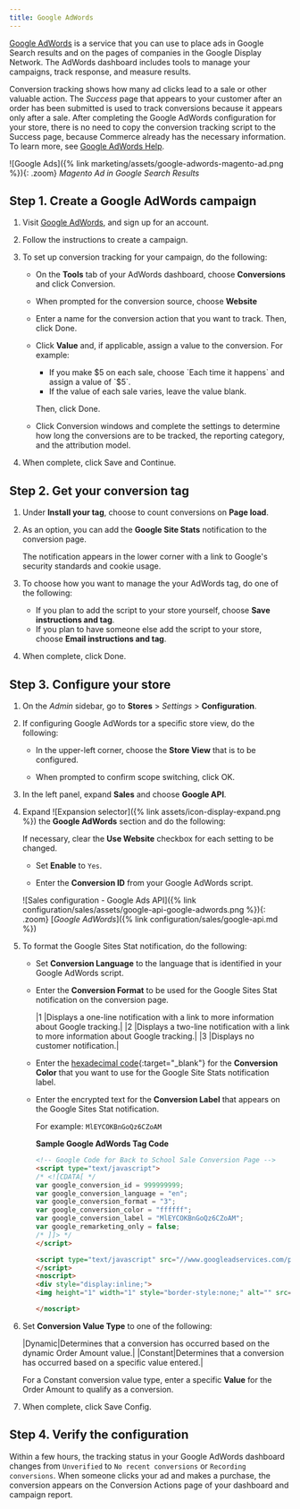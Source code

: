 ```yaml
---
title: Google AdWords
---
```


[Google AdWords][1] is a service that you can use to place ads in Google Search results and on the pages of companies in the Google Display Network. The AdWords dashboard includes tools to manage your campaigns, track response, and measure results.

Conversion tracking shows how many ad clicks lead to a sale or other valuable action. The _Success_ page that appears to your customer after an order has been submitted is used to track conversions because it appears only after a sale. After completing the Google AdWords configuration for your store, there is no need to copy the conversion tracking script to the Success page, because Commerce already has the necessary information. To learn more, see [Google AdWords Help][2].

![Google Ads]({% link marketing/assets/google-adwords-magento-ad.png %}){: .zoom}
_Magento Ad in Google Search Results_

## Step 1. Create a Google AdWords campaign

1. Visit [Google AdWords][3], and sign up for an account.

1. Follow the instructions to create a campaign.

1. To set up conversion tracking for your campaign, do the following:

   - On the **Tools** tab of your AdWords dashboard, choose **Conversions** and click <span class="btn">Conversion</span>.

   - When prompted for the conversion source, choose **Website**

   - Enter a name for the conversion action that you want to track. Then, click <span class="btn">Done</span>.

   - Click **Value** and, if applicable, assign a value to the conversion. For example:

      - If you make $5 on each sale, choose `Each time it happens` and assign a value of `$5`.
      - If the value of each sale varies, leave the value blank.

      Then, click <span class="btn">Done</span>.

   - Click <span class="btn">Conversion windows</span> and complete the settings to determine how long the conversions are to be tracked, the reporting category, and the attribution model.

1. When complete, click <span class="btn">Save and Continue</span>.

## Step 2. Get your conversion tag

1. Under **Install your tag**, choose to count conversions on **Page load**.

1. As an option, you can add the **Google Site Stats** notification to the conversion page.

    The notification appears in the lower corner with a link to Google's security standards and cookie usage.

1. To choose how you want to manage the your AdWords tag, do one of the following:

   - If you plan to add the script to your store yourself, choose **Save instructions and tag**.
   - If you plan to have someone else add the script to your store, choose **Email instructions and tag**.

1. When complete, click <span class="btn">Done</span>.

## Step 3. Configure your store

1. On the _Admin_ sidebar, go to **Stores** > _Settings_ > **Configuration**.

1. If configuring Google AdWords tor a specific store view, do the following:

   - In the upper-left corner, choose the **Store View** that is to be configured.

   - When prompted to confirm scope switching, click <span class="btn">OK</span>.

1. In the left panel, expand **Sales** and choose **Google API**.

1. Expand ![Expansion selector]({% link assets/icon-display-expand.png %}) the **Google AdWords** section and do the following:

    If necessary, clear the **Use Website** checkbox for each setting to be changed.

   - Set **Enable** to `Yes`.

   - Enter the **Conversion ID** from your Google AdWords script.

    ![Sales configuration - Google Ads API]({% link configuration/sales/assets/google-api-google-adwords.png %}){: .zoom}
    [_Google AdWords_]({% link configuration/sales/google-api.md %})

1. To format the Google Sites Stat notification, do the following:

   - Set **Conversion Language** to the language that is identified in your Google AdWords script.

   - Enter the **Conversion Format** to be used for the Google Sites Stat notification on the conversion page.

        |1 |Displays a one-line notification with a link to more information about Google tracking.|
        |2 |Displays a two-line notification with a link to more information about Google tracking.|
        |3 |Displays no customer notification.|

   - Enter the [hexadecimal code][4]{:target="_blank"} for the **Conversion Color** that you want to use for the Google Site Stats notification label.

   - Enter the encrypted text for the **Conversion Label** that appears on the Google Sites Stat notification.

        For example: `MlEYCOKBnGoQz6CZoAM`

        **Sample Google AdWords Tag Code**

        ```html
        <!-- Google Code for Back to School Sale Conversion Page -->
        <script type="text/javascript">
        /* <![CDATA[ */
        var google_conversion_id = 999999999;
        var google_conversion_language = "en";
        var google_conversion_format = "3";
        var google_conversion_color = "ffffff";
        var google_conversion_label = "MlEYCOKBnGoQz6CZoAM";
        var google_remarketing_only = false;
        /* ]]> */
        </script>

        <script type="text/javascript" src="//www.googleadservices.com/pagead/conversion.js">
        </script>
        <noscript>
        <div style="display:inline;">
        <img height="1" width="1" style="border-style:none;" alt="" src="//www.googleadservices.com/pagead/conversion/872829007/?label=MlEYCOKBnGoQz6CZoAM&amp;guid=ON&amp;script=0"/>

        </noscript>
        ```

1. Set **Conversion Value Type** to one of the following:

   |Dynamic|Determines that a conversion has occurred based on the dynamic Order Amount value.|
   |Constant|Determines that a conversion has occurred based on a specific value entered.|

    For a Constant conversion value type, enter a specific **Value** for the Order Amount to qualify as a conversion.

1. When complete, click <span class="btn">Save Config</span>.

## Step 4. Verify the configuration

Within a few hours, the tracking status in your Google AdWords dashboard changes from `Unverified` to `No recent conversions` or `Recording conversions`. When someone clicks your ad and makes a purchase, the conversion appears on the Conversion Actions page of your dashboard and campaign report.

[1]: https://www.google.com/adwords/
[2]: https://support.google.com/adwords/answer/6095821
[3]: http://www.google.com/adwords/
[4]: http://www.w3schools.com/colors/colors_picker.asp
